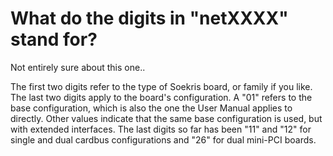 # What do the digits in "netXXXX" stand for?

Not entirely sure about this one..

The first two digits refer to the type of Soekris board, or family if you
like. The last two digits apply to the board's configuration. A "01" refers to
the base configuration, which is also the one the User Manual applies to
directly. Other values indicate that the same base configuration is used,
but with extended interfaces. The last digits so far has been "11" and "12"
for single and dual cardbus configurations and "26" for dual mini-PCI boards.
